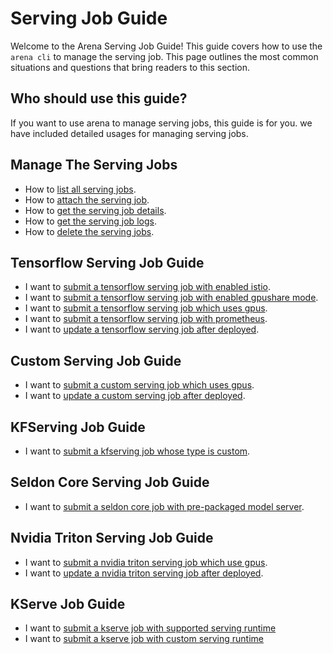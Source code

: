 # Serving Job Guide

Welcome to the Arena Serving Job Guide! This guide covers how to use the ``arena cli`` to manage the serving job. This page outlines the most common situations and questions that bring readers to this section. 


## Who should use this guide?

If you want to use arena to manage serving jobs, this guide is for you. we have included detailed usages for managing serving jobs.

## Manage The Serving Jobs

* How to [list all serving jobs](common/list_jobs.md).
* How to [attach the serving job](common/attach_job.md).
* How to [get the serving job details](common/get_job.md).
* How to [get the serving job logs](common/get_job_logs.md). 
* How to [delete the serving jobs](common/delete_jobs.md).

## Tensorflow Serving Job Guide

* I want to [submit a tensorflow serving job with enabled istio](tfserving/serving.md).
* I want to [submit a tensorflow serving job with enabled gpushare mode](tfserving/gpushare.md).
* I want to [submit a tensorflow serving job which uses gpus](tfserving/gpu.md).
* I want to [submit a tensorflow serving job with prometheus](tfserving/monitor.md).
* I want to [update a tensorflow serving job after deployed](tfserving/update-serving.md).

## Custom Serving Job Guide

* I want to [submit a custom serving job which uses gpus](customserving/gpu.md). 
* I want to [update a custom serving job after deployed](customserving/update-serving.md).

## KFServing Job Guide

* I want to [submit a kfserving job whose type is custom](kfserving/custom.md).

## Seldon Core Serving Job Guide

* I want to [submit a seldon core job with pre-packaged model server](seldon-core/pre-packaged-model-server.md).

## Nvidia Triton Serving Job Guide

* I want to [submit a nvidia triton serving job which use gpus](triton/serving.md).
* I want to [update a nvidia triton serving job after deployed](triton/update-serving.md).

## KServe Job Guide

* I want to [submit a kserve job with supported serving runtime](kserve/sklearn.md)
* I want to [submit a kserve job with custom serving runtime](kserve/custom.md)
